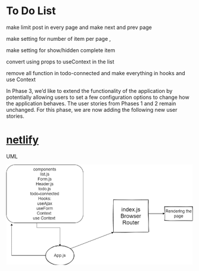 # To Do List
make limit post in every page and make next and prev page

make setting for number of item per page ,

make setting for show/hidden complete item 

convert using props to useContext in the list 

remove all function in todo-connected and make everything 
in hooks and use Context

In Phase 3, we’d like to extend the functionality of the application by potentially allowing users to set a few configuration options to change how the application behaves. The user stories from Phases 1 and 2 remain unchanged. For this phase, we are now adding the following new user stories.


# [netlify](https://ak94-lab33.netlify.app/)


UML


![uml](./lab33.png)
